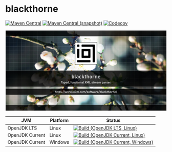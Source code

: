 blackthorne
===

[![Maven Central](https://img.shields.io/maven-central/v/com.io7m.blackthorne/com.io7m.blackthorne.svg?style=flat-square)](http://search.maven.org/#search%7Cga%7C1%7Cg%3A%22com.io7m.blackthorne%22)
[![Maven Central (snapshot)](https://img.shields.io/nexus/s/https/s01.oss.sonatype.org/com.io7m.blackthorne/com.io7m.blackthorne.svg?style=flat-square)](https://s01.oss.sonatype.org/content/repositories/snapshots/com/io7m/blackthorne/)
[![Codecov](https://img.shields.io/codecov/c/github/io7m/blackthorne.svg?style=flat-square)](https://codecov.io/gh/io7m/blackthorne)

![blackthorne](./src/site/resources/blackthorne.jpg?raw=true)

| JVM             | Platform | Status |
|-----------------|----------|--------|
| OpenJDK LTS     | Linux    | [![Build (OpenJDK LTS, Linux)](https://img.shields.io/github/workflow/status/io7m/blackthorne/main-openjdk_lts-linux)](https://github.com/io7m/blackthorne/actions?query=workflow%3Amain-openjdk_lts-linux) |
| OpenJDK Current | Linux    | [![Build (OpenJDK Current, Linux)](https://img.shields.io/github/workflow/status/io7m/blackthorne/main-openjdk_current-linux)](https://github.com/io7m/blackthorne/actions?query=workflow%3Amain-openjdk_current-linux)
| OpenJDK Current | Windows  | [![Build (OpenJDK Current, Windows)](https://img.shields.io/github/workflow/status/io7m/blackthorne/main-openjdk_current-windows)](https://github.com/io7m/blackthorne/actions?query=workflow%3Amain-openjdk_current-windows)

